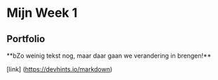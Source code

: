 # <h1> Mijn Week 1 </h1>

## <h2> Portfolio </h2>

<html lang="en">
<head>
    <meta charset="UTF-8">
    <meta name="viewport" content="width=device-width, initial-scale=1.0">



</head>
<body>
**bZo weinig tekst nog, maar daar gaan we verandering in brengen!** 


</body>



[link] (https://devhints.io/markdown)
</html>

